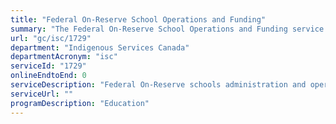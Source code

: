 ```yaml
---
title: "Federal On-Reserve School Operations and Funding"
summary: "The Federal On-Reserve School Operations and Funding service from Indigenous Services Canada is not available end-to-end online, according to the GC Service Inventory."
url: "gc/isc/1729"
department: "Indigenous Services Canada"
departmentAcronym: "isc"
serviceId: "1729"
onlineEndtoEnd: 0
serviceDescription: "Federal On-Reserve schools administration and operational budget funding"
serviceUrl: ""
programDescription: "Education"
---
```

